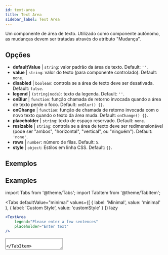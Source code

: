 ```yaml
---
id: text-area
title: Text Area
sidebar_label: Text Area
---
```


Um componente de área de texto. Utilizado como componente autônomo, as mudanças devem ser tratadas através do atributo "Mudança".

## Opções

* __defaultValue__ | `string`: valor padrão da área de texto. Default: `''`.
* __value__ | `string`: valor do texto (para componente controlado). Default: `none`.
* __disabled__ | `boolean`: controla se a área de texto deve ser desativada. Default: `false`.
* __legend__ | `(string|node)`: texto da legenda. Default: `''`.
* __onBlur__ | `function`: função chamada de retorno invocada quando a área de texto perde o foco. Default: `onBlur() {}`.
* __onChange__ | `function`: função de chamada de retorno invocada com o novo texto quando o texto da área muda. Default: `onChange() {}`.
* __placeholder__ | `string`: texto de espaço reservado. Default: `none`.
* __resizable__ | `string`: controla se a área de texto deve ser redimensionável (pode ser "ambos", "horizontal", "vertical", ou "ninguém"). Default: `'none'`.
* __rows__ | `number`: número de filas. Default: `5`.
* __style__ | `object`: Estilos em linha CSS. Default: `{}`.


## Exemplos

## Examples

import Tabs from '@theme/Tabs';
import TabItem from '@theme/TabItem';

<Tabs
    defaultValue="minimal"
    values={[
        { label: 'Minimal', value: 'minimal' },
        { label: 'Custom Style', value: 'customStyle' }
    ]}
    lazy
>

<TabItem value="minimal">

```jsx live
<TextArea
    legend="Please enter a few sentences"
    placeholder="Enter text"
/>
```

</TabItem>

<TabItem value="customStyle">

<TextArea
    legend="Please enter a few sentences"
    placeholder="Enter text"
    style={{
        fontSize: 33,
        fontFamily: 'Georgia', 
        boxShadow: '0 0 4px black',
        background: 'rgb(238,174,202)', 
        background: 'radial-gradient(circle, rgba(255, 255, 0, 0.3) 44%, white 100%)' 
    }}
/>

</TabItem>

</Tabs>
